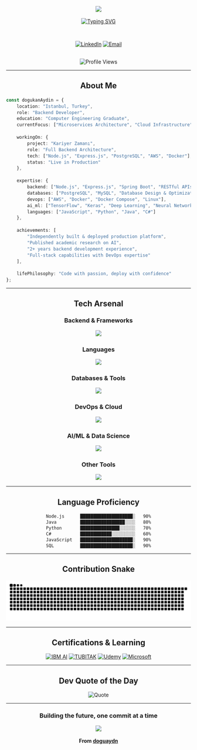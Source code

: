 <div align="center">

<!-- Animated Header -->
<img src="https://capsule-render.vercel.app/api?type=waving&color=gradient&customColorList=12,14,18,20,24&height=250&section=header&text=Doğukan%20Aydın&fontSize=80&fontAlignY=35&animation=twinkling&fontColor=fff&desc=Backend%20Developer%20|%20Cloud%20Architect%20|%20AI%20Enthusiast&descSize=20&descAlignY=55" />

<!-- Typing Animation -->
<a href="https://git.io/typing-svg"><img src="https://readme-typing-svg.herokuapp.com?font=Fira+Code&weight=600&size=28&pause=1000&color=6C63FF&center=true&vCenter=true&random=false&width=600&height=100&lines=Building+Scalable+Backend+Systems;Node.js+%7C+Express.js+%7C+PostgreSQL;AWS+%26+Docker+Enthusiast;FullStack+Development;AI+%26+Machine+Learning+Researcher" alt="Typing SVG" /></a>

<br/>

<!-- Social Badges -->
[![LinkedIn](https://img.shields.io/badge/LinkedIn-Connect-0077B5?style=for-the-badge&logo=linkedin&logoColor=white&labelColor=0077B5)](https://www.linkedin.com/in/doğukan-aydın/)
[![Email](https://img.shields.io/badge/Email-Contact-EA4335?style=for-the-badge&logo=gmail&logoColor=white&labelColor=EA4335)](mailto:doguaydin.comp@gmail.com)

<br/>

<!-- Profile Views Counter -->
<img src="https://komarev.com/ghpvc/?username=doguaydn&label=Profile%20Views&color=6C63FF&style=for-the-badge" alt="Profile Views" />

</div>

---

<div align="center">

## About Me

</div>

```typescript
const dogukanAydin = {
    location: "Istanbul, Turkey",
    role: "Backend Developer",
    education: "Computer Engineering Graduate",
    currentFocus: ["Microservices Architecture", "Cloud Infrastructure", "AI/ML"],
    
    workingOn: {
        project: "Kariyer Zamanı",
        role: "Full Backend Architecture",
        tech: ["Node.js", "Express.js", "PostgreSQL", "AWS", "Docker"],
        status: "Live in Production"
    },
    
    expertise: {
        backend: ["Node.js", "Express.js", "Spring Boot", "RESTful APIs"],
        databases: ["PostgreSQL", "MySQL", "Database Design & Optimization"],
        devops: ["AWS", "Docker", "Docker Compose", "Linux"],
        ai_ml: ["TensorFlow", "Keras", "Deep Learning", "Neural Networks"],
        languages: ["JavaScript", "Python", "Java", "C#"]
    },
    
    achievements: [
        "Independently built & deployed production platform",
        "Published academic research on AI",
        "2+ years backend development experience",
        "Full-stack capabilities with DevOps expertise"
    ],
    
    lifePhilosophy: "Code with passion, deploy with confidence"
};
```

---

<div align="center">

## Tech Arsenal

### Backend & Frameworks
<img src="https://skillicons.dev/icons?i=nodejs,express,spring,dotnet,nestjs" />

### Languages
<img src="https://skillicons.dev/icons?i=js,ts,python,java,cs" />

### Databases & Tools
<img src="https://skillicons.dev/icons?i=postgresql,mysql,mongodb,redis,prisma" />

### DevOps & Cloud
<img src="https://skillicons.dev/icons?i=aws,docker,linux,git,github,nginx" />

### AI/ML & Data Science
<img src="https://skillicons.dev/icons?i=tensorflow,pytorch,opencv" />

### Other Tools
<img src="https://skillicons.dev/icons?i=vscode,postman,figma,unity" />

</div>

---

<div align="center">

## Language Proficiency

```text
Node.js      ████████████████████░   90%
Java         █████████████████░░░░   80%
Python       ███████████████░░░░░░   70%
C#           ████████████░░░░░░░░░   60%
JavaScript   ████████████████████░   90%
SQL          ████████████████████░   90%
```

</div>

---

<div align="center">

## Contribution Snake

![Snake animation](https://raw.githubusercontent.com/doguaydn/doguaydn/output/github-snake-dark.svg)

</div>

---

<div align="center">

## Certifications & Learning

[![IBM AI](https://img.shields.io/badge/IBM-Introduction%20to%20AI-0F62FE?style=for-the-badge&logo=ibm&logoColor=white)](https://coursera.org)
[![TUBITAK](https://img.shields.io/badge/TUBITAK-Java%20%26%20Spring-FF6B00?style=for-the-badge&logo=java&logoColor=white)](https://bilgem.tubitak.gov.tr)
[![Udemy](https://img.shields.io/badge/Udemy-Unity%20C%23%20Game%20Dev-A435F0?style=for-the-badge&logo=udemy&logoColor=white)](https://udemy.com)
[![Microsoft](https://img.shields.io/badge/Microsoft-Game%20Development-00A4EF?style=for-the-badge&logo=microsoft&logoColor=white)](https://kodluyoruz.org)

</div>

---

<div align="center">

## Dev Quote of the Day

![Quote](https://quotes-github-readme.vercel.app/api?type=horizontal&theme=tokyonight)

</div>

---

<div align="center">

### Building the future, one commit at a time

<img src="https://capsule-render.vercel.app/api?type=waving&color=gradient&customColorList=12,14,18,20,24&height=100&section=footer" />

**From [doguaydn](https://github.com/doguaydn)**

</div>
